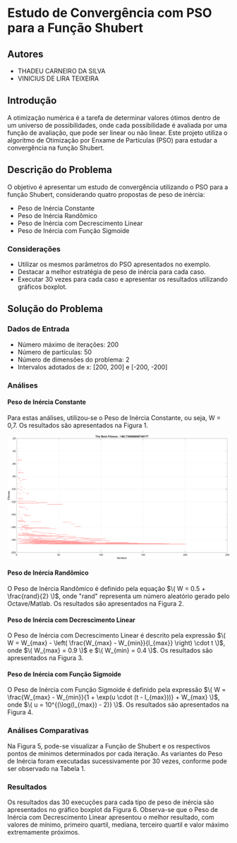 # Estudo de Convergência com PSO para a Função Shubert

## Autores
- THADEU CARNEIRO DA SILVA 
- VINICIUS DE LIRA TEIXEIRA

## Introdução
A otimização numérica é a tarefa de determinar valores ótimos dentro de um universo de possibilidades, onde cada possibilidade é avaliada por uma função de avaliação, que pode ser linear ou não linear. Este projeto utiliza o algoritmo de Otimização por Enxame de Partículas (PSO) para estudar a convergência na função Shubert.

## Descrição do Problema
O objetivo é apresentar um estudo de convergência utilizando o PSO para a função Shubert, considerando quatro propostas de peso de inércia:
- Peso de Inércia Constante
- Peso de Inércia Randômico
- Peso de Inércia com Decrescimento Linear
- Peso de Inércia com Função Sigmoide

### Considerações
- Utilizar os mesmos parâmetros do PSO apresentados no exemplo.
- Destacar a melhor estratégia de peso de inércia para cada caso.
- Executar 30 vezes para cada caso e apresentar os resultados utilizando gráficos boxplot.

## Solução do Problema

### Dados de Entrada
- Número máximo de iterações: 200
- Número de partículas: 50
- Número de dimensões do problema: 2
- Intervalos adotados de x: [200, 200] e [-200, -200]

### Análises
#### Peso de Inércia Constante
Para estas análises, utilizou-se o Peso de Inércia Constante, ou seja, W = 0,7. Os resultados são apresentados na Figura 1.

![Texto Alternativo](Figure_1.png)

#### Peso de Inércia Randômico
O Peso de Inércia Randômico é definido pela equação $\( W = 0.5 + \frac{rand}{2} \)$, onde "rand" representa um número aleatório gerado pelo Octave/Matlab. Os resultados são apresentados na Figura 2.

#### Peso de Inércia com Decrescimento Linear
O Peso de Inércia com Decrescimento Linear é descrito pela expressão $\( W = W_{max} - \left( \frac{W_{max} - W_{min}}{I_{max}} \right) \cdot t \)$, onde $\( W_{max} = 0.9 \)$ e $\( W_{min} = 0.4 \)$. Os resultados são apresentados na Figura 3.

#### Peso de Inércia com Função Sigmoide
O Peso de Inércia com Função Sigmoide é definido pela expressão $\( W = \frac{W_{max} - W_{min}}{1 + \exp(u \cdot (t - I_{max}))} + W_{max} \)$, onde $\( u = 10^{(\log(I_{max}) - 2)} \)$. Os resultados são apresentados na Figura 4.

### Análises Comparativas
Na Figura 5, pode-se visualizar a Função de Shubert e os respectivos pontos de mínimos determinados por cada iteração. As variantes do Peso de Inércia foram executadas sucessivamente por 30 vezes, conforme pode ser observado na Tabela 1.

### Resultados
Os resultados das 30 execuções para cada tipo de peso de inércia são apresentados no gráfico boxplot da Figura 6. Observa-se que o Peso de Inércia com Decrescimento Linear apresentou o melhor resultado, com valores de mínimo, primeiro quartil, mediana, terceiro quartil e valor máximo extremamente próximos.
